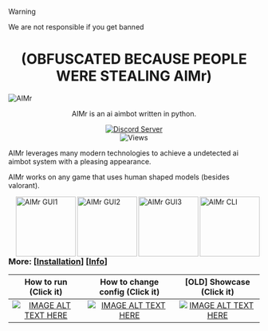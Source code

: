 > [!WARNING]
> We are not responsible if you get banned

<h1 align="center">(OBFUSCATED BECAUSE PEOPLE WERE STEALING AIMr)</h1>


![AIMr](https://external-content.duckduckgo.com/iu/?u=https://i.imgur.com/KREk0tS.gif)
<p align="center">AIMr is an ai aimbot written in python.</p>

<div align="center">
  <a href="https://discord.gg/AIMr">
    <img src="https://dcbadge.vercel.app/api/server/AIMr" alt="Discord Server"/>
  </a>

<br>

<img src="https://hits.seeyoufarm.com/api/count/incr/badge.svg?url=https%3A%2F%2Fgithub.com%2Fkbdevs%2Fai-aimbot&count_bg=%239279B5&title_bg=%23555555&icon=&icon_color=%23FFFFFF&title=Views&edge_flat=false" alt="Views"/>
</img>
  
</div>



AIMr leverages many modern technologies to achieve a undetected ai aimbot system with a pleasing appearance.

AIMr works on any game that uses human shaped models (besides valorant).

<img src="https://i.imgur.com/g7mNGkW.png" alt="AIMr CLI" align="right" height="120px">
<img src="https://i.imgur.com/9VjSEIZ.png" alt="AIMr GUI3" align="right" height="120px">
<img src="https://i.imgur.com/RCIBtOS.png" alt="AIMr GUI2" align="right" height="120px">
<img src="https://i.imgur.com/iwyAQXN.png" alt="AIMr GUI1" align="right" height="120px">

### More: \[[Installation](https://github.com/ai-aimbot/AIMr/blob/main/installation.md)\] \[[Info](https://github.com/ai-aimbot/AIMr/blob/main/info.md)\]


How to run (Click it)  |  How to change config (Click it) | [OLD] Showcase (Click it)
:-------------------------:|:-------------------------:|:-------------------------:
[![IMAGE ALT TEXT HERE](https://img.youtube.com/vi/G5MR5_vm9Jk/0.jpg)](https://www.youtube.com/watch?v=G5MR5_vm9Jk)  |  [![IMAGE ALT TEXT HERE](https://img.youtube.com/vi/6cuxB7WoMjA/0.jpg)](https://www.youtube.com/watch?v=6cuxB7WoMjA)  |  [![IMAGE ALT TEXT HERE](https://img.youtube.com/vi/N2wy5XQ-37c/0.jpg)](https://www.youtube.com/watch?v=N2wy5XQ-37c)
